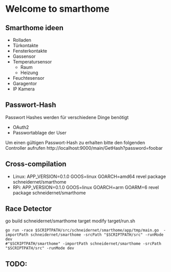 # Welcome to smarthome

## Smarthome ideen
- Rolladen
- Türkontakte
- Fensterkontakte
- Gassensor
- Temperatursensor
    - Raum
    - Heizung
- Feuchtesensor
- Garagentor
- IP Kamera

## Passwort-Hash
Passwort Hashes werden für verschiedene Dinge benötigt
- OAuth2
- Passwortablage der User

Um einen gültigen Passwort-Hash zu erhalten bitte den folgenden Controller aufrufen
http://localhost:9000/main/GetHash?password=foobar


## Cross-compilation

- Linux:  APP_VERSION=0.1.0  GOOS=linux GOARCH=amd64 revel package schneidernet/smarthome
- RPi:    APP_VERSION=0.1.0  GOOS=linux GOARCH=arm GOARM=6 revel package schneidernet/smarthome


## Race Detector
go build schneidernet/smarthome target
modify target/run.sh
```
go run -race $SCRIPTPATH/src/schneidernet/smarthome/app/tmp/main.go  -importPath schneidernet/smarthome -srcPath "$SCRIPTPATH/src" -runMode dev
#"$SCRIPTPATH/smarthome" -importPath schneidernet/smarthome -srcPath "$SCRIPTPATH/src" -runMode dev
```

## TODO:
